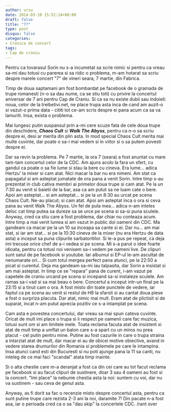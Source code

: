 ```yaml
---
author: ursu
date: 2014-03-10 15:52:14+00:00
draft: false
title: "7?"
type: post
disqus: false
categories:
- Cronica de concert
tags:
- Cap de craniu
---
```

Pentru ca tovarasul Sorin nu s-a incumetat sa scrie nimic si pentru ca vreau sa-mi dau totusi cu parerea si sa ridic o problema, m-am hotarat sa scriu despre marele concert "7" de vineri seara, 7 martie, din Fabrica.

Timp de doua saptamani am fost bombardat pe facebook de o gramada de trupe romanesti (n-o sa dau nume, ca se stiu toti) cu privire la concertul aniversar de 7 ani pentru Cap de Craniu. Si ca sa nu existe dubii sau indoieli: noua, celor de la treibetivi.net, ne place trupa asta inca de cand am auzit-o si vazut-o prima data - cititi tot ce-am scris despre ei pana acum ca sa va lamuriti. Insa, exista o problema.

Mai lungesc putin suspansul prin a-mi cere scuze fata de cele doua trupe din deschidere, **_Chaos Cult_** si **_Walk The Abyss_**, pentru ca n-o sa scriu despre ei, desi ar merita din plin asta. In mod special Chaos Cult merita mai multe cuvinte, dar poate o sa-i mai vedem si in viitor si o sa putem povesti despre ei.

Dar sa revin la problema. Pe 7 martie, la ora 7 (seara) a fost anuntat cu mare tam-tam concertul celor de la CDC. Am ajuns acolo la fara un sfert, cu gandul ca poate o sa fie lume si stau la bere cu cineva. Era lume... adica Hertzu' la mixer si cam atat. Nici macar la bar nu era nimeni. Am stat ca papagalul si am asteptat jumatate de ora pana a venit Sorin. Intre timp s-au prezentat in club cativa membri ai primelor doua trupe si cam atat. Pe la un 7:30 au venit si baietii de la bar, asa ca am putut sa ne luam cate o bere. Apoi am asteptat... si am asteptat... si pe la un 8:30 au urcat pe scena Chaos Cult. Ne-au placut; si cam atat. Apoi am asteptat inca o ora si ceva pana au venit Walk The Abyss. Un fel de pula mea... adica n-am inteles deloc cat timp putea sa dureze sa se urce pe scena si sa-si puna sculele. Anyway, cred ca stiu care a fost problema, dar chiar nu conteaza acum. Intre timp a mai venit lumea si am vazut in public doi oameni din CDC. Ma gandeam ca macar pe la un 10 sa inceapa sa cante si ei. Dar nu... am mai stat, si iar am stat... si pe la 10:30 cineva de la mixer (nu era Hertzu de data asta) a inceput sa puna clipurile sarbatoritilor. Si le-a pus pe repeat, ca deja imi trecuse orice chef de a-i vedea si pe scena. Mi s-a parut o idee foarte idioata, pentru ca totusi noi venisem sa-i vedem pe oameni live. De clipuri sunt satul de pe facebook si youtube. Iar albumul si EP-ul le-am ascultat de nenumarate ori... Si cum totul mergea perfect pana atunci, pe la 22:50 a picat si curentul. Deja ma gandeam sa-mi iau talpasita, dar Sorin a insistat si am mai asteptat. In timp ce se "repara" pana de curent, i-am vazut pe capetele de craniu urcand pe scena si incepand sa-si instaleze sculele. Am ramas sa-i vad si sa mai beau o bere. Concertul a inceput intr-un final pe la 23:15 si a tinut cam o ora. A fost misto din toate punctele de vedere, iar faptul ca pe scena au venit si restul de H8 la sfarsit si au cantat doua piese a fost o surpriza placuta. Dar atat, nimic mai mult. Eram atat de plictisit si de suparat, incat n-am putut aprecia pozitiv ce s-a intamplat pe scena.

Cam asta e povestea concertului, dar vreau sa mai spun cateva cuvinte. Oricat de mult imi place o trupa si ii respect pe oamenii care fac muzica, totusi sunt om si am limitele mele. Toata reclama facuta atat de insistent si atat de mult timp a umflat un balon care s-a spart cu un miros nu prea placut - cel putin pentru mine. Putine au fost cazurile in care o trupa straina a intarziat atat de mult, dar macar ei au de obicei motive obiective, avand in vedere starea drumurilor din Romania si problemele pe care le intampina. Insa atunci cand esti din Bucuresti si nu poti ajunge pana la 11 sa canti, nu inteleg de ce mai faci "scandal" atata timp inainte.

Si o alta chestie care m-a deranjat a fost ca din cei care au tot facut reclama pe facebook si au facut clipuri de sustinere, doar 3 sau 4 oameni au fost si la concert. "Imi place" la nebunie chestia asta la noi: suntem cu voi, dar nu va sustinem - sau ceva de genul asta.

Anyway, as fi dorit sa fac o recenzie misto despre concertul asta, pentru ca sunt putine trupe care rezista 2-3 ani la noi, daramite 7! Din pacate n-a fost asa, iar o perioada cred ca o sa "dau skip" la concertele CDC. /rant over
